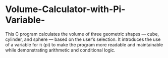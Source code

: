 # Volume-Calculator-with-Pi-Variable-
This C program calculates the volume of three geometric shapes — cube, cylinder, and sphere — based on the user’s selection. It introduces the use of a variable for π (pi) to make the program more readable and maintainable while demonstrating arithmetic and conditional logic.
